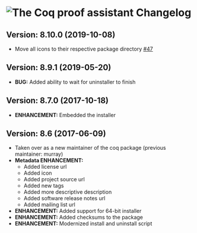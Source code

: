 # ![The Coq proof assistant Changelog](https://img.shields.io/badge/The%20Coq%20proof%20assistant-Package%20Changelog-blue.svg?style=for-the-badge)

## Version: 8.10.0 (2019-10-08)

- Move all icons to their respective package directory [#47](https://github.com/AdmiringWorm/chocolatey-packages/issues/47)

## Version: 8.9.1 (2019-05-20)

- **BUG:** Added ability to wait for uninstaller to finish

## Version: 8.7.0 (2017-10-18)

- **ENHANCEMENT:** Embedded the installer

## Version: 8.6 (2017-06-09)

- Taken over as a new maintainer of the coq package (previous maintainer: murray)
- **Metadata ENHANCEMENT:**
  - Added license url
  - Added icon
  - Added project source url
  - Added new tags
  - Added more descriptive description
  - Added software release notes url
  - Added mailing list url
- **ENHANCEMENT:** Added support for 64-bit installer
- **ENHANCEMENT:** Added checksums to the package
- **ENHANCEMENT:** Modernized install and uninstall script

